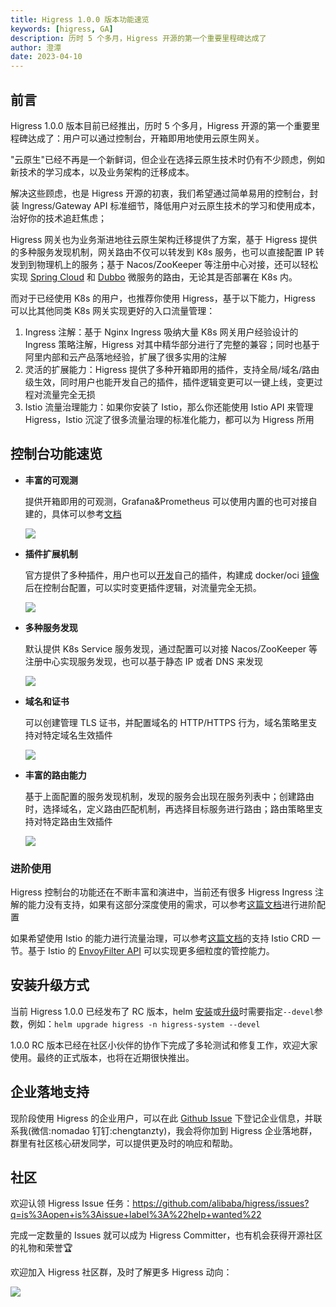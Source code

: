 ```yaml
---
title: Higress 1.0.0 版本功能速览
keywords: [higress, GA]
description: 历时 5 个多月，Higress 开源的第一个重要里程碑达成了
author: 澄潭
date: 2023-04-10
---
```


## 前言

Higress 1.0.0 版本目前已经推出，历时 5 个多月，Higress 开源的第一个重要里程碑达成了：用户可以通过控制台，开箱即用地使用云原生网关。

"云原生"已经不再是一个新鲜词，但企业在选择云原生技术时仍有不少顾虑，例如新技术的学习成本，以及业务架构的迁移成本。

解决这些顾虑，也是 Higress 开源的初衷，我们希望通过简单易用的控制台，封装 Ingress/Gateway API 标准细节，降低用户对云原生技术的学习和使用成本，治好你的技术追赶焦虑；

Higress 网关也为业务渐进地往云原生架构迁移提供了方案，基于 Higress 提供的多种服务发现机制，网关路由不仅可以转发到 K8s 服务，也可以直接配置 IP 转发到到物理机上的服务；基于 Nacos/ZooKeeper 等注册中心对接，还可以轻松实现 [Spring Cloud](https://higress.io/zh-cn/docs/user/spring-cloud) 和 [Dubbo](https://higress.io/zh-cn/docs/user/dubbo) 微服务的路由，无论其是否部署在 K8s 内。

而对于已经使用 K8s 的用户，也推荐你使用 Higress，基于以下能力，Higress 可以比其他同类 K8s 网关实现更好的入口流量管理：

1. Ingress 注解：基于 Nginx Ingress 吸纳大量 K8s 网关用户经验设计的 Ingress 策略注解，Higress 对其中精华部分进行了完整的兼容；同时也基于阿里内部和云产品落地经验，扩展了很多实用的注解
2. 灵活的扩展能力：Higress 提供了多种开箱即用的插件，支持全局/域名/路由级生效，同时用户也能开发自己的插件，插件逻辑变更可以一键上线，变更过程对流量完全无损
3. Istio 流量治理能力：如果你安装了 Istio，那么你还能使用 Istio API 来管理 Higress，Istio 沉淀了很多流量治理的标准化能力，都可以为 Higress 所用


## 控制台功能速览

- **丰富的可观测**

  提供开箱即用的可观测，Grafana&Prometheus 可以使用内置的也可对接自建的，具体可以参考[文档](https://higress.io/zh-cn/docs/user/prometheus)

  ![](https://img.alicdn.com/imgextra/i1/O1CN016n7gBU1UCnrfOBOZC_!!6000000002482-1-tps-1778-1012.gif)
    

- **插件扩展机制**

  官方提供了多种插件，用户也可以[开发](https://higress.io/zh-cn/docs/user/wasm-go)自己的插件，构建成 docker/oci [镜像](https://higress.io/zh-cn/docs/plugins/custom)后在控制台配置，可以实时变更插件逻辑，对流量完全无损。

  ![](https://img.alicdn.com/imgextra/i2/O1CN01t7XqQB1s6R8cM5ZRS_!!6000000005717-1-tps-1778-1012.gif)


- **多种服务发现**

  默认提供 K8s Service 服务发现，通过配置可以对接 Nacos/ZooKeeper 等注册中心实现服务发现，也可以基于静态 IP 或者 DNS 来发现

  ![](https://img.alicdn.com/imgextra/i2/O1CN0142CxRS1of0ZKg5soq_!!6000000005251-1-tps-1778-1012.gif)
    

- **域名和证书**

  可以创建管理 TLS 证书，并配置域名的 HTTP/HTTPS 行为，域名策略里支持对特定域名生效插件

  ![](https://img.alicdn.com/imgextra/i4/O1CN01eQhgZD1ggMonjdj9u_!!6000000004171-1-tps-1778-1012.gif)


- **丰富的路由能力**

  基于上面配置的服务发现机制，发现的服务会出现在服务列表中；创建路由时，选择域名，定义路由匹配机制，再选择目标服务进行路由；路由策略里支持对特定路由生效插件

  ![](https://img.alicdn.com/imgextra/i3/O1CN01lExhus1IvR4Q8kGmY_!!6000000000955-1-tps-1778-1012.gif)


### 进阶使用

Higress 控制台的功能还在不断丰富和演进中，当前还有很多 Higress Ingress 注解的能力没有支持，如果有这部分深度使用的需求，可以参考[这篇文档](https://higress.io/zh-cn/docs/user/annotation-use-case)进行进阶配置

如果希望使用 Istio 的能力进行流量治理，可以参考[这篇文档](https://higress.io/zh-cn/docs/ops/deploy-by-helm)的支持 Istio CRD 一节。基于 Istio 的 [EnvoyFilter API](https://istio.io/latest/docs/reference/config/networking/envoy-filter/) 可以实现更多细粒度的管控能力。


## 安装升级方式

当前 Higress 1.0.0 已经发布了 RC 版本，helm [安装](https://higress.io/zh-cn/docs/user/quickstart)或[升级](https://higress.io/zh-cn/docs/ops/upgrade)时需要指定`--devel`参数，例如：`helm upgrade higress -n higress-system --devel`

1.0.0 RC 版本已经在社区小伙伴的协作下完成了多轮测试和修复工作，欢迎大家使用。最终的正式版本，也将在近期很快推出。

## 企业落地支持

现阶段使用 Higress 的企业用户，可以在此 [Github Issue](https://github.com/alibaba/higress/issues/1) 下登记企业信息，并联系我(微信:nomadao 钉钉:chengtanzty)，我会将你加到 Higress 企业落地群，群里有社区核心研发同学，可以提供更及时的响应和帮助。


## 社区

欢迎认领 Higress Issue 任务：https://github.com/alibaba/higress/issues?q=is%3Aopen+is%3Aissue+label%3A%22help+wanted%22

完成一定数量的 Issues 就可以成为 Higress Committer，也有机会获得开源社区的礼物和荣誉🏆

欢迎加入 Higress 社区群，及时了解更多 Higress 动向：

![](https://img.alicdn.com/imgextra/i2/O1CN0171Hg8d1XMMz4eFo3b_!!6000000002909-0-tps-720-405.jpg)
